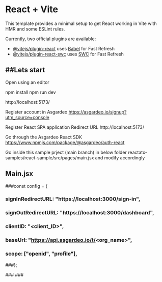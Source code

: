 # React + Vite

This template provides a minimal setup to get React working in Vite with HMR and some ESLint rules.

Currently, two official plugins are available:

- [@vitejs/plugin-react](https://github.com/vitejs/vite-plugin-react/blob/main/packages/plugin-react/README.md) uses [Babel](https://babeljs.io/) for Fast Refresh
- [@vitejs/plugin-react-swc](https://github.com/vitejs/vite-plugin-react-swc) uses [SWC](https://swc.rs/) for Fast Refresh

##Lets start
--------------
Open using an editor

npm install
npm run dev

http://localhost:5173/

Register account in Asgardeo
https://asgardeo.io/signup?utm_source=console

Register React SPA application 
Redirect URL http://localhost:5173/

Go through the Asgardeo React SDK
https://www.npmjs.com/package/@asgardeo/auth-react

Go inside this sample prject (main branch) in below folder
reactatx-samples/react-sample/src/pages/main.jsx and modify accordingly

Main.jsx
--------

###const config = {
###  signInRedirectURL: "https://localhost:3000/sign-in",
###  signOutRedirectURL: "https://localhost:3000/dashboard",
###  clientID: "<client_ID>",
###  baseUrl: "https://api.asgardeo.io/t/<org_name>",
###  scope: ["openid", "profile"],
###};

<StrictMode>
###   <AuthProvider config={config}>
     <App />
###   </AuthProvider>
 </StrictMode>



